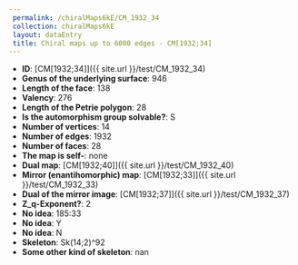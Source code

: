 ```yaml
--- 
 permalink: /chiralMaps6kE/CM_1932_34 
 collection: chiralMaps6kE
 layout: dataEntry
 title: Chiral maps up to 6000 edges - CM[1932;34]
---
```


- **ID**: [CM[1932;34]]({{ site.url }}/test/CM_1932_34)
- **Genus of the underlying surface**: 946
- **Length of the face**: 138
- **Valency**: 276
- **Length of the Petrie polygon**: 28
- **Is the automorphism group solvable?**: S
- **Number of vertices**: 14
- **Number of edges**: 1932
- **Number of faces**: 28
- **The map is self-**: none
- **Dual map**: [CM[1932;40]]({{ site.url }}/test/CM_1932_40)
- **Mirror (enantihomorphic) map**: [CM[1932;33]]({{ site.url }}/test/CM_1932_33)
- **Dual of the mirror image**: [CM[1932;37]]({{ site.url }}/test/CM_1932_37)
- **Z_q-Exponent?**: 2
- **No idea**:  185:33
- **No idea**: Y
- **No idea**: N
- **Skeleton**: Sk(14;2)^92
- **Some other kind of skeleton**: nan
